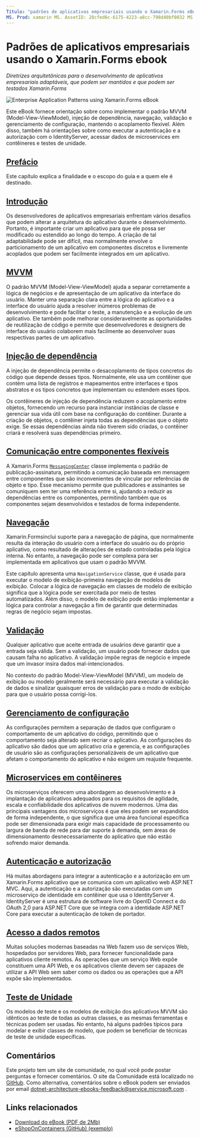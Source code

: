 ```yaml
---
Título: "padrões de aplicativos empresariais usando o Xamarin.Forms eBook" Descrição: "este ebook fornece diretrizes arquitetônicas para o desenvolvimento de aplicativos empresariais adaptáveis, que podem ser mantidos e que podem ser testados Xamarin.Forms ".
MS. Prod: xamarin MS. AssetID: 28cfed6c-6175-4223-a8cc-798d40bf0832 MS. Technology: xamarin-Forms autor: davidbritch MS. Author: dabritch MS. Date: 08/07/2017 no-loc: [ Xamarin.Forms , Xamarin.Essentials ]
---
```


# <a name="enterprise-application-patterns-using-xamarinforms-ebook"></a>Padrões de aplicativos empresariais usando o Xamarin.Forms ebook

_Diretrizes arquitetônicas para o desenvolvimento de aplicativos empresariais adaptáveis, que podem ser mantidos e que podem ser testados Xamarin.Forms_

![](images/cover-sml.png "Enterprise Application Patterns using Xamarin.Forms eBook")

Este eBook fornece orientação sobre como implementar o padrão MVVM (Model-View-ViewModel), injeção de dependência, navegação, validação e gerenciamento de configuração, mantendo o acoplamento flexível. Além disso, também há orientações sobre como executar a autenticação e a autorização com o IdentityServer, acessar dados de microservices em contêineres e testes de unidade.

## <a name="preface"></a>[Prefácio](preface.md)

Este capítulo explica a finalidade e o escopo do guia e a quem ele é destinado.

## <a name="introduction"></a>[Introdução](introduction.md)

Os desenvolvedores de aplicativos empresariais enfrentam vários desafios que podem alterar a arquitetura do aplicativo durante o desenvolvimento. Portanto, é importante criar um aplicativo para que ele possa ser modificado ou estendido ao longo do tempo. A criação de tal adaptabilidade pode ser difícil, mas normalmente envolve o particionamento de um aplicativo em componentes discretos e livremente acoplados que podem ser facilmente integrados em um aplicativo.

## <a name="mvvm"></a>[MVVM](mvvm.md)

O padrão MVVM (Model-View-ViewModel) ajuda a separar corretamente a lógica de negócios e de apresentação de um aplicativo da interface do usuário. Manter uma separação clara entre a lógica do aplicativo e a interface do usuário ajuda a resolver inúmeros problemas de desenvolvimento e pode facilitar o teste, a manutenção e a evolução de um aplicativo. Ele também pode melhorar consideravelmente as oportunidades de reutilização de código e permite que desenvolvedores e designers de interface do usuário colaborem mais facilmente ao desenvolver suas respectivas partes de um aplicativo.

## <a name="dependency-injection"></a>[Injeção de dependência](dependency-injection.md)

A injeção de dependência permite o desacoplamento de tipos concretos do código que depende desses tipos. Normalmente, ele usa um contêiner que contém uma lista de registros e mapeamentos entre interfaces e tipos abstratos e os tipos concretos que implementam ou estendem esses tipos.

Os contêineres de injeção de dependência reduzem o acoplamento entre objetos, fornecendo um recurso para instanciar instâncias de classe e gerenciar sua vida útil com base na configuração do contêiner. Durante a criação de objetos, o contêiner injeta todas as dependências que o objeto exige. Se essas dependências ainda não tiverem sido criadas, o contêiner criará e resolverá suas dependências primeiro.

## <a name="communicating-between-loosely-coupled-components"></a>[Comunicação entre componentes flexíveis](communicating-between-loosely-coupled-components.md)

A Xamarin.Forms [`MessagingCenter`](xref:Xamarin.Forms.MessagingCenter) classe implementa o padrão de publicação-assinatura, permitindo a comunicação baseada em mensagem entre componentes que são inconvenientes de vincular por referências de objeto e tipo. Esse mecanismo permite que publicadores e assinantes se comuniquem sem ter uma referência entre si, ajudando a reduzir as dependências entre os componentes, permitindo também que os componentes sejam desenvolvidos e testados de forma independente.

## <a name="navigation"></a>[Navegação](navigation.md)

Xamarin.Formsinclui suporte para a navegação de página, que normalmente resulta da interação do usuário com a interface do usuário ou do próprio aplicativo, como resultado de alterações de estado controladas pela lógica interna. No entanto, a navegação pode ser complexa para ser implementada em aplicativos que usam o padrão MVVM.

Este capítulo apresenta uma `NavigationService` classe, que é usada para executar o modelo de exibição-primeira navegação de modelos de exibição. Colocar a lógica de navegação em classes de modelo de exibição significa que a lógica pode ser exercitada por meio de testes automatizados. Além disso, o modelo de exibição pode então implementar a lógica para controlar a navegação a fim de garantir que determinadas regras de negócio sejam impostas.

## <a name="validation"></a>[Validação](validation.md)

Qualquer aplicativo que aceite entrada de usuários deve garantir que a entrada seja válida. Sem a validação, um usuário pode fornecer dados que causam falha no aplicativo. A validação impõe regras de negócio e impede que um invasor insira dados mal-intencionados.

No contexto do padrão Model-View-ViewModel (MVVM), um modelo de exibição ou modelo geralmente será necessário para executar a validação de dados e sinalizar quaisquer erros de validação para o modo de exibição para que o usuário possa corrigi-los.

## <a name="configuration-management"></a>[Gerenciamento de configuração](configuration-management.md)

As configurações permitem a separação de dados que configuram o comportamento de um aplicativo do código, permitindo que o comportamento seja alterado sem recriar o aplicativo. As configurações do aplicativo são dados que um aplicativo cria e gerencia, e as configurações de usuário são as configurações personalizáveis de um aplicativo que afetam o comportamento do aplicativo e não exigem um reajuste frequente.

## <a name="containerized-microservices"></a>[Microservices em contêineres](containerized-microservices.md)

Os microserviços oferecem uma abordagem ao desenvolvimento e à implantação de aplicativos adequados para os requisitos de agilidade, escala e confiabilidade dos aplicativos de nuvem modernos. Uma das principais vantagens dos microserviços é que eles podem ser expandidos de forma independente, o que significa que uma área funcional específica pode ser dimensionada para exigir mais capacidade de processamento ou largura de banda de rede para dar suporte à demanda, sem áreas de dimensionamento desnecessariamente do aplicativo que não estão sofrendo maior demanda.

## <a name="authentication-and-authorization"></a>[Autenticação e autorização](authentication-and-authorization.md)

Há muitas abordagens para integrar a autenticação e a autorização em um Xamarin.Forms aplicativo que se comunica com um aplicativo web ASP.NET MVC. Aqui, a autenticação e a autorização são executadas com um microserviço de identidade em contêiner que usa o IdentityServer 4. IdentityServer é uma estrutura de software livre do OpenID Connect e do OAuth 2,0 para ASP.NET Core que se integra com a identidade ASP.NET Core para executar a autenticação de token de portador.

## <a name="accessing-remote-data"></a>[Acesso a dados remotos](accessing-remote-data.md)

Muitas soluções modernas baseadas na Web fazem uso de serviços Web, hospedados por servidores Web, para fornecer funcionalidade para aplicativos cliente remotos. As operações que um serviço Web expõe constituem uma API Web, e os aplicativos cliente devem ser capazes de utilizar a API Web sem saber como os dados ou as operações que a API expõe são implementados.

## <a name="unit-testing"></a>[Teste de Unidade](unit-testing.md)

Os modelos de teste e os modelos de exibição dos aplicativos MVVM são idênticos ao teste de todas as outras classes, e as mesmas ferramentas e técnicas podem ser usadas. No entanto, há alguns padrões típicos para modelar e exibir classes de modelo, que podem se beneficiar de técnicas de teste de unidade específicas.

## <a name="feedback"></a>Comentários

Este projeto tem um site de comunidade, no qual você pode postar perguntas e fornecer comentários. O site da Comunidade está localizado no [GitHub](https://github.com/dotnet-architecture/eShopOnContainers). Como alternativa, comentários sobre o eBook podem ser enviados por email [dotnet-architecture-ebooks-feedback@service.microsoft.com](mailto:dotnet-architecture-ebooks-feedback@service.microsoft.com) .

## <a name="related-links"></a>Links relacionados

- [Download do eBook (PDF de 2Mb)](https://aka.ms/xamarinpatternsebook)
- [eShopOnContainers (GitHub) (exemplo)](https://github.com/dotnet-architecture/eShopOnContainers)
